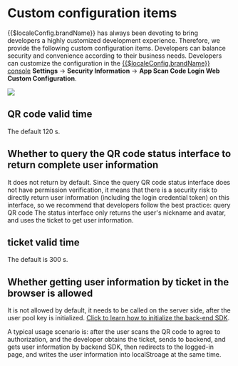 # Custom configuration items

{{$localeConfig.brandName}} has always been devoting to bring developers a highly customized development experience. Therefore, we provide the following custom configuration items. Developers can balance security and convenience according to their business needs. Developers can customize the configuration in the [{{$localeConfig.brandName}} console](https://console.approw.com/console/userpool) **Settings** -&gt; **Security Information** -&gt; **App Scan Code Login Web Custom Configuration**.

![](/approw-docs-v1/docs/images/reference/Xnip2021-02-27_14-06-27.png)

## QR code valid time

The default 120 s.

## Whether to query the QR code status interface to return complete user information

It does not return by default. Since the query QR code status interface does not have permission verification, it means that there is a security risk to directly return user information (including the login credential token) on this interface, so we recommend that developers follow the best practice: query QR code The status interface only returns the user's nickname and avatar, and uses the ticket to get user information.

## ticket valid time

The default is 300 s.

## Whether getting user information by ticket in the browser is allowed

It is not allowed by default, it needs to be called on the server side, after the user pool key is initialized. [Click to learn how to initialize the back-end SDK](/reference/sdk-for-node/README.md).

A typical usage scenario is: after the user scans the QR code to agree to authorization, and the developer obtains the ticket, sends to backend, and gets user information by backend SDK, then redirects to the logged-in page, and writes the user information into localStroage at the same time.
